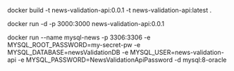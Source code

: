 docker build -t news-validation-api:0.0.1 -t news-validation-api:latest .

docker run -d -p 3000:3000 news-validation-api:0.0.1

docker run --name mysql-news -p 3306:3306 -e MYSQL_ROOT_PASSWORD=my-secret-pw -e MYSQL_DATABASE=newsValidationDB
-e MYSQL_USER=news-validation-api -e MYSQL_PASSWORD=NewsValidationApiPassword -d mysql:8-oracle

